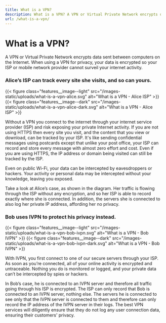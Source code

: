 ```yaml
---
title: What is a VPN?
description: What is a VPN? A VPN or Virtual Private Network encrypts data sent between computers on the Internet. When using a VPN for privacy, your data is encrypted so your ISP or mobile network provider cannot surveil your internet activity.
url: /what-is-a-vpn/
---
```

# What is a VPN?

A VPN or Virtual Private Network encrypts data sent between computers on the Internet. When using a VPN for privacy, your data is encrypted so your ISP or mobile network provider cannot surveil your internet activity.

### Alice’s ISP can track every site she visits, and so can yours.

{{< figure class="features__image--light" src="/images-static/uploads/what-is-a-vpn-alice.svg" alt="What is a VPN - Alice ISP" >}}
{{< figure class="features__image--dark" src="/images-static/uploads/what-is-a-vpn-alice-dark.svg" alt="What is a VPN - Alice ISP" >}}

Without a VPN you connect to the internet through your internet service provider (ISP) and risk exposing your private Internet activity. If you are not using HTTPS then every site you visit, and the content that you view or download, can be tracked by your ISP. It's like sending confidential messages using postcards except that unlike your post office, your ISP can record and store every message with almost zero effort and cost. Even if you are using HTTPS, the IP address or domain being visited can still be tracked by the ISP. 

Even on public Wi-Fi, your data can be intercepted by eavesdroppers or hackers. Your activity or personal data may be intercepted without your knowledge, leaving you exposed.

Take a look at Alice’s case, as shown in the diagram. Her traffic is flowing through the ISP without any encryption, and so her ISP is able to record exactly where she is connected. In addition, the servers she is connected to also log her private IP address, affording her no privacy.

### Bob uses IVPN to protect his privacy instead.

{{< figure class="features__image--light" src="/images-static/uploads/what-is-a-vpn-bob-ivpn.svg" alt="What is a VPN - Bob IVPN" >}}
{{< figure class="features__image--dark" src="/images-static/uploads/what-is-a-vpn-bob-ivpn-dark.svg" alt="What is a VPN - Bob IVPN" >}}

With IVPN, you first connect to one of our secure servers through your ISP. As soon as you’re connected, all of your online activity is encrypted and untraceable. Nothing you do is monitored or logged, and your private data can’t be intercepted by spies or hackers.

In Bob’s case, he is connected to an IVPN server and therefore all traffic going through his ISP is encrypted. The ISP can only record that Bob is connected to an IVPN server, nothing else. The servers he is connected to see only that the IVPN server is connected to them and therefore can only record the IP address of the IVPN server in their logs. The best VPN services will diligently ensure that they do not log any user connection data, ensuring their customers' privacy.
